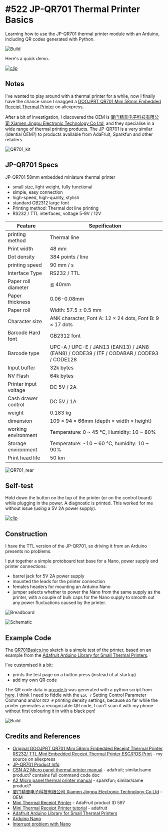 # #522 JP-QR701 Thermal Printer Basics

Learning how to use the JP-QR701 thermal printer module with an Arduino, including QR codes generated with Python.

![Build](./assets/QR701Basics_build.jpg?raw=true)

Here's a quick demo..

[![clip](https://img.youtube.com/vi/U1RVI4zR9CQ/0.jpg)](https://www.youtube.com/watch?v=U1RVI4zR9CQ)

## Notes

I've wanted to play around with a thermal printer for a while, now I finally have the chance
since I snagged a [GOOJPRT QR701 Mini 58mm Embedded Receipt Thermal Printer](https://www.aliexpress.com/item/32890205918.html)
on aliexpress.

After a bit of investigation, I discovered the OEM is [厦门精普电子科技有限公司 Xiamen Jingpu Electronic Technology Co Ltd](http://www.xmjprt.com/),
and they specialise in a wide range of thermal printing products.
The JP-QR701 is a very similar (idential OEM?) to products available from AdaFruit, Sparkfun and other retailers.

![QR701_kit](./assets/QR701_kit.jpg?raw=true)

## JP-QR701 Specs

JP-QR701 58mm embedded miniature thermal printer

* small size, light weight, fully functional
* simple, easy connection
* high-speed, high-quality, stylish
* standard GB2312 large font
* Printing method: Thermal dot line printing
* RS232 / TTL interfaces, voltage 5-9V / 12V


| Feature               | Sepcification                                                                           |
|-----------------------|-----------------------------------------------------------------------------------------|
| printing method       | Thermal line                                                                            |
| Print width           | 48 mm                                                                                   |
| Dot density           | 384 points / line                                                                       |
| printing speed        | 90 mm / s                                                                               |
| Interface Type        | RS232 / TTL                                                                             |
| Paper roll diameter   | ≦ 40mm                                                                                  |
| Paper thickness       | 0.06-0.08mm                                                                             |
| Paper roll            |  Width: 57.5 ± 0.5 mm                                                                   |
| Character size        | ANK character, Font A: 12 × 24 dots, Font B: 9 × 17 dots                                |
| Barcode Hard font     | GB2312 font                                                                             |
| Barcode type          | UPC-A / UPC-E / JAN13 (EAN13) / JAN8 (EAN8) / CODE39 / ITF / CODABAR / CODE93 / CODE128 |
| Input buffer          | 32k bytes                                                                               |
| NV Flash              | 64k bytes                                                                               |
| Printer input voltage | DC 5V / 2A                                                                              |
| Cash drawer control   | DC 5V / 1A                                                                              |
| weight                | 0.183 kg                                                                                |
| dimension             | 109 × 94 × 66mm (depth × width × height)                                                |
| working environment   | Temperature: 0 ~ 45 °C, Humidity: 10 ~ 80%                                              |
| Storage environment   | Temperature: -10 ~ 60 °C, humidity: 10 ~ 90%                                            |
| Print head life       | 50 km                                                                                   |

![QR701_rear](./assets/QR701_rear.jpg?raw=true)

## Self-test

Hold down the button on the top of the printer (or on the control board) while plugging in the power.
A diagnostic is printed. This worked for me without issue (using a 5V 2A power supply).

[![clip](https://img.youtube.com/vi/RProFcxC7iY/0.jpg)](https://www.youtube.com/watch?v=RProFcxC7iY)

## Construction

I have the TTL version of the JP-QR701, so driving it from an Arduino presents no problems.

I put together a simple protoboard test base for a Nano, power supply and printer connections:

* barrel jack for 5V 2A power supply
* mounted the leads for the printer connection
* females headers for mounting an Arduino Nano
* jumper selects whether to power the Nano from the same supply as the printer, with a couple of bulk caps for the Nano supply to smooth out any power fluctuations caused by the printer.

![Breadboard](./assets/QR701Basics_bb.jpg?raw=true)

![Schematic](./assets/QR701Basics_schematic.jpg?raw=true)

## Example Code

The [QR701Basics.ino](./QR701Basics.ino) sketch is a simple test of the printer, based on an example from the
[Adafruit Arduino Library for Small Thermal Printers](https://github.com/adafruit/Adafruit-Thermal-Printer-Library).

I've customised it a bit:

* prints the test page on a button press (instead of at startup)
* add my own QR code

The QR code data in [qrcode.h](./qrcode.h) was generated with a python script from [here](https://codingkata.tardate.com/python/qrcodes/).
I think I need to fiddle with the `ESC 7` Setting Control Parameter Command and/or
`DC2 #` printing density settings, because so far while the printer generates a
recognizable QR code, I can't scan it with my phone without first colouring it in with a black pen!

![Build](./assets/QR701Basics_build.jpg?raw=true)

## Credits and References

* [Original GOOJPRT QR701 Mini 58mm Embedded Receipt Thermal Printer RS232/ TTL Mini Embedded Receipt Thermal Printer ESC/POS Print](https://www.aliexpress.com/item/32890205918.html) - my source on aliexpress
* [JP-QR701 Product Info](http://www.xmjprt.com/bbx/2457738-2457758.html?id=52829&pid=2284264)
* [CSN A2 Micro panel thermal printer manual](https://cdn-shop.adafruit.com/datasheets/CSN-A2+User+Manual.pdf) - adafruit; similar/same product? contains full command code doc
* [A2 Micro panel thermal printer manual](https://www.sparkfun.com/datasheets/Components/General/A2-user%20manual-1.pdf) - sparkfun; similar/same product?
* [厦门精普电子科技有限公司 Xiamen Jingpu Electronic Technology Co Ltd](http://www.xmjprt.com/) - OEM
* [Mini Thermal Receipt Printer](https://www.adafruit.com/product/597) - AdaFruit product ID 597
* [Mini Thermal Receipt Printer tutorial](https://learn.adafruit.com/mini-thermal-receipt-printer?view=all) - adafruit
* [Adafruit Arduino Library for Small Thermal Printers](https://github.com/adafruit/Adafruit-Thermal-Printer-Library)
* [Arduino Nano](https://store.arduino.cc/usa/arduino-nano)
* [Interrupt problem with Nano](https://forum.arduino.cc/index.php?topic=526497.0)
